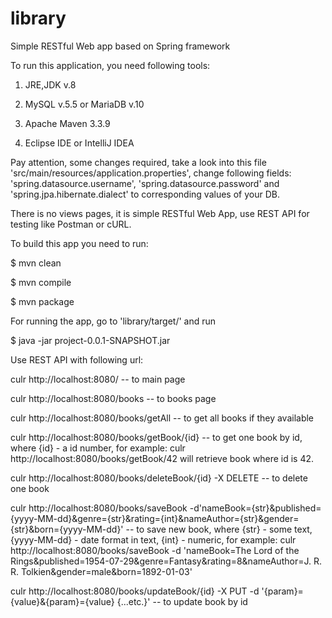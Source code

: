 # library

Simple RESTful Web app based on Spring framework

To run this application, you need following tools:

1) JRE,JDK v.8

2) MySQL v.5.5 or MariaDB v.10
  
3) Apache Maven 3.3.9

4) Eclipse IDE or IntelliJ IDEA

Pay attention, some changes required, take a look into this file 'src/main/resources/application.properties', change following fields: 'spring.datasource.username', 'spring.datasource.password' and 'spring.jpa.hibernate.dialect' to corresponding values of your DB.

There is no views pages, it is simple RESTful Web App, use REST API for testing like Postman or cURL.

To build this app you need to run:

$ mvn clean 

$ mvn compile 

$ mvn package

For running the app, go to 'library/target/' and run

$ java -jar project-0.0.1-SNAPSHOT.jar

Use REST API with following url:

culr http://localhost:8080/ -- to main page

culr http://localhost:8080/books  -- to books page

culr http://localhost:8080/books/getAll  -- to get all books if they available

culr http://localhost:8080/books/getBook/{id}  -- to get one book by id, where {id} - a id number, for example: 
culr http://localhost:8080/books/getBook/42  will retrieve book where id is 42.

culr http://localhost:8080/books/deleteBook/{id} -X DELETE  -- to delete one book

culr http://localhost:8080/books/saveBook -d'nameBook={str}&published={yyyy-MM-dd}&genre={str}&rating={int}&nameAuthor={str}&gender={str}&born={yyyy-MM-dd}' -- to save new book, where {str} - some text, {yyyy-MM-dd} - date format in text, {int} - numeric, for example: 
culr http://localhost:8080/books/saveBook -d 'nameBook=The Lord of the Rings&published=1954-07-29&genre=Fantasy&rating=8&nameAuthor=J. R. R. Tolkien&gender=male&born=1892-01-03'

culr http://localhost:8080/books/updateBook/{id} -X PUT -d '{param}={value}&{param}={value} {...etc.}' -- to update book by id
